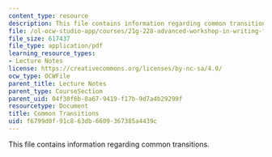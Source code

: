 ```yaml
---
content_type: resource
description: This file contains information regarding common transitions.
file: /ol-ocw-studio-app/courses/21g-228-advanced-workshop-in-writing-for-social-sciences-and-architecture-els-spring-2007/f6799d0f91c863db6609367385a4439c_MIT21G.228S07_transitions.pdf
file_size: 617437
file_type: application/pdf
learning_resource_types:
- Lecture Notes
license: https://creativecommons.org/licenses/by-nc-sa/4.0/
ocw_type: OCWFile
parent_title: Lecture Notes
parent_type: CourseSection
parent_uid: 04f30f6b-0a67-9419-f17b-9d7a4b29299f
resourcetype: Document
title: Common Transitions
uid: f6799d0f-91c8-63db-6609-367385a4439c
---
```

This file contains information regarding common transitions.